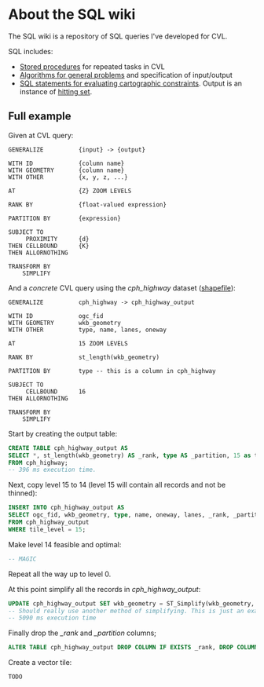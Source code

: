 # About the SQL wiki

The SQL wiki is a repository of SQL queries I've developed for CVL.

SQL includes:

* [Stored procedures](stored_procedures) for repeated tasks in CVL
* [Algorithms for general problems](algorithms) and specification of input/output
* [SQL statements for evaluating cartographic constraints](constraint_evaluation). Output is an instance of [hitting set](algorithms/hitting_set.md).

## Full example

Given at CVL query:

```cvl
GENERALIZE 			{input} -> {output} 

WITH ID 			{column name}
WITH GEOMETRY		{column name}
WITH OTHER			{x, y, z, ...}

AT  				{Z} ZOOM LEVELS

RANK BY 			{float-valued expression}

PARTITION BY 		{expression}

SUBJECT TO 
	 PROXIMITY 		{d} 
THEN CELLBOUND 		{K} 
THEN ALLORNOTHING 

TRANSFORM BY
	SIMPLIFY 
```

And a *concrete* CVL query using the *cph_highway* dataset ([shapefile](http://skipperkongen.dk/geodata/cph_highway.zip)):

```cvl
GENERALIZE 			cph_highway -> cph_highway_output 

WITH ID 			ogc_fid
WITH GEOMETRY		wkb_geometry
WITH OTHER			type, name, lanes, oneway

AT  				15 ZOOM LEVELS

RANK BY 			st_length(wkb_geometry)

PARTITION BY 		type -- this is a column in cph_highway

SUBJECT TO 
	 CELLBOUND 		16
THEN ALLORNOTHING 

TRANSFORM BY
	SIMPLIFY 
```

Start by creating the output table:

```sql
CREATE TABLE cph_highway_output AS
SELECT *, st_length(wkb_geometry) AS _rank, type AS _partition, 15 as tile_level
FROM cph_highway;
-- 396 ms execution time.
```

Next, copy level 15 to 14 (level 15 will contain all records and not be thinned):

```sql
INSERT INTO cph_highway_output AS
SELECT ogc_fid, wkb_geometry, type, name, oneway, lanes, _rank, _partition, 14 as tile_level
FROM cph_highway_output
WHERE tile_level = 15;
```

Make level 14 feasible and optimal:

```sql
-- MAGIC
```

Repeat all the way up to level 0. 

At this point simplify all the records in *cph_highway_output*:

```sql
UPDATE cph_highway_output SET wkb_geometry = ST_Simplify(wkb_geometry, ST_ResZ(tile_level, 256)/2)
-- Should really use another method of simplifying. This is just an example.
-- 5090 ms execution time
```

Finally drop the *_rank* and *_partition* columns;

```sql
ALTER TABLE cph_highway_output DROP COLUMN IF EXISTS _rank, DROP COLUMN IF EXISTS _partition;
```

Create a vector tile:

```sql
TODO
```




